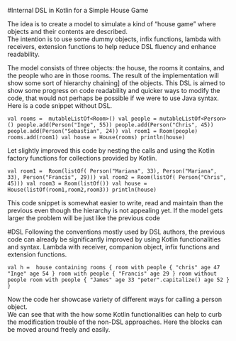 
#Internal DSL in Kotlin for a Simple House Game

The idea is to create a model to simulate a kind of “house game” where objects and their contents are described.  
The intention is to use some dummy objects, infix functions, lambda with receivers, extension functions 
to help reduce DSL fluency and enhance readability.

The model consists of three objects: the house, the rooms it contains, and the people who are in those rooms. 
The result of the implementation will show some sort of hierarchy chaining] of the objects.
This DSL is aimed to show some progress on code readability and quicker ways to modify the code, 
that would not perhaps be possible if we were to use Java syntax. Here is a code snippet without DSL. 

`val rooms =  mutableListOf<Room>()
 val people = mutableListOf<Person>()
 people.add(Person("Inge", 55))
 people.add(Person("Chris", 45))
 people.add(Person("Sebastian", 24))
 val room1 = Room(people)
 rooms.add(room1)
 val house = House(rooms)
 println(house)
`

Let slightly improved this code by nesting the calls and using 
the Kotlin factory functions for collections provided by Kotlin.

` val room1 =  Room(listOf(
       Person("Mariana", 33),
       Person("Mariana", 33),
       Person("Francis", 29)))
  val room2 = Room(listOf(
      Person("Chris", 45)))
  val room3 = Room(listOf())
  val house = House(listOf(room1,room2,room3))
  println(house)
`

This code snippet is somewhat easier to write, read and maintain than 
the previous even though the hierarchy is not appealing yet. 
If the model gets larger the problem will be just like the previous code 

#DSL
Following the conventions mostly used by DSL authors, the previous code can already 
be significantly improved by using Kotlin functionalities and syntax. Lambda with receiver, 
companion object, infix functions and extension functions.   

`val h =  house containing rooms {
     room with people {
         "chris" age 47
         "Inge" age 54
     }
     room with people {
         "Francis" age 29
     }
     room without people
     room with people {
         "James" age 33
         "peter".capitalize() age 52
     }
 }
`

Now the code her showcase variety of different ways for calling a person object.  
We can see that with the how some Kotlin functionalities can help to curb 
the modification trouble of the non-DSL approaches. 
Here the blocks can be moved around freely and easily. 



